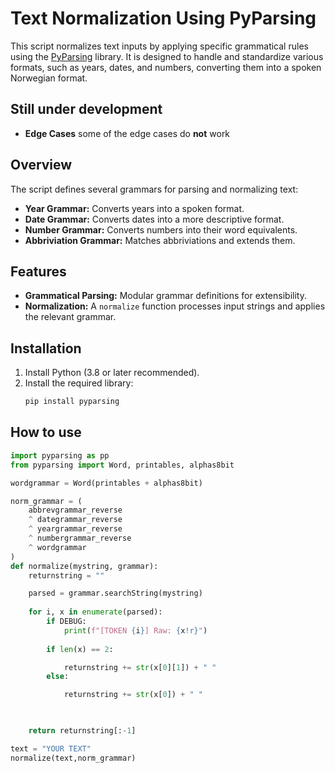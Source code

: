# Text Normalization Using PyParsing

This script normalizes text inputs by applying specific grammatical rules using the [PyParsing](https://pypi.org/project/pyparsing/) library. It is designed to handle and standardize various formats, such as years, dates, and numbers, converting them into a spoken Norwegian format.

## Still under development
- **Edge Cases** some of the edge cases do **not** work

## Overview

The script defines several grammars for parsing and normalizing text:
- **Year Grammar:** Converts years into a spoken format.
- **Date Grammar:** Converts dates into a more descriptive format.
- **Number Grammar:** Converts numbers into their word equivalents.
- **Abbriviation Grammar:** Matches abbriviations and extends them.

## Features

- **Grammatical Parsing:** Modular grammar definitions for extensibility.
- **Normalization:** A `normalize` function processes input strings and applies the relevant grammar.


## Installation

1. Install Python (3.8 or later recommended).
2. Install the required library:
   ```bash
   pip install pyparsing
   ```

## How to use


```python
import pyparsing as pp
from pyparsing import Word, printables, alphas8bit

wordgrammar = Word(printables + alphas8bit)

norm_grammar = (
    abbrevgrammar_reverse 
    ^ dategrammar_reverse
    ^ yeargrammar_reverse
    ^ numbergrammar_reverse 
    ^ wordgrammar
)
def normalize(mystring, grammar):
    returnstring = ""

    parsed = grammar.searchString(mystring)
    
    for i, x in enumerate(parsed):
        if DEBUG:
            print(f"[TOKEN {i}] Raw: {x!r}")
            
        if len(x) == 2:

            returnstring += str(x[0][1]) + " "
        else:

            returnstring += str(x[0]) + " "


        
    return returnstring[:-1]
````
```python
text = "YOUR TEXT"
normalize(text,norm_grammar)
```
